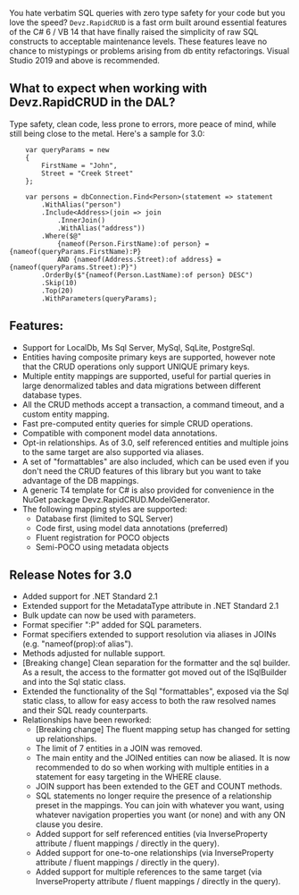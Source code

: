 You hate verbatim SQL queries with zero type safety for your code but you love the speed? ``Devz.RapidCRUD`` is a fast orm built around essential features of the C# 6 / VB 14 that have finally raised the simplicity of raw SQL constructs to acceptable maintenance levels. These features leave no chance to mistypings or problems arising from db entity refactorings.
Visual Studio 2019 and above is recommended. 

## What to expect when working with Devz.RapidCRUD in the DAL? 
Type safety, clean code, less prone to errors, more peace of mind, while still being close to the metal. Here's a sample for 3.0:
```
    var queryParams = new 
    {
        FirstName = "John",
        Street = "Creek Street"
    };

    var persons = dbConnection.Find<Person>(statement => statement
        .WithAlias("person")
        .Include<Address>(join => join
            .InnerJoin()
            .WithAlias("address"))
        .Where($@"
            {nameof(Person.FirstName):of person} = {nameof(queryParams.FirstName):P} 
            AND {nameof(Address.Street):of address} = {nameof(queryParams.Street):P}")  
        .OrderBy($"{nameof(Person.LastName):of person} DESC")  
        .Skip(10)  
        .Top(20)  
        .WithParameters(queryParams);
```

## Features:
- Support for LocalDb, Ms Sql Server, MySql, SqLite, PostgreSql.
- Entities having composite primary keys are supported, however note that the CRUD operations only support UNIQUE primary keys.
- Multiple entity mappings are supported, useful for partial queries in large denormalized tables and data migrations between different database types.
- All the CRUD methods accept a transaction, a command timeout, and a custom entity mapping.
- Fast pre-computed entity queries for simple CRUD operations.
- Compatible with component model data annotations.
- Opt-in relationships. As of 3.0, self referenced entities and multiple joins to the same target are also supported via aliases.
- A set of "formattables" are also included, which can be used even if you don't need the CRUD features of this library but you want to take advantage of the DB mappings.
- A generic T4 template for C# is also provided for convenience in the NuGet package Devz.RapidCRUD.ModelGenerator.
- The following mapping styles are supported:
  - Database first (limited to SQL Server)
  - Code first, using model data annotations (preferred)
  - Fluent registration for POCO objects
  - Semi-POCO using metadata objects

## Release Notes for 3.0
- Added support for .NET Standard 2.1
- Extended support for the MetadataType attribute in .NET Standard 2.1
- Bulk update can now be used with parameters.
- Format specifier ":P" added for SQL parameters.
- Format specifiers extended to support resolution via aliases in JOINs (e.g. "nameof(prop):of alias").
- Methods adjusted for nullable support.
- [Breaking change] Clean separation for the formatter and the sql builder. As a result, the access to the formatter got moved out of the ISqlBuilder and into the Sql static class.
- Extended the functionality of the Sql "formattables", exposed via the Sql static class, to allow for easy access to both the raw resolved names and their SQL ready counterparts.
- Relationships have been reworked:
  - [Breaking change] The fluent mapping setup has changed for setting up relationships.
  - The limit of 7 entities in a JOIN was removed.
  - The main entity and the JOINed entities can now be aliased. It is now recommended to do so when working with multiple entities in a statement for easy targeting in the WHERE clause.
  - JOIN support has been extended to the GET and COUNT methods.
  - SQL statements no longer require the presence of a relationship preset in the mappings. You can join with whatever you want, using whatever navigation properties you want (or none) and with any ON clause you desire.
  - Added support for self referenced entities (via InverseProperty attribute / fluent mappings / directly in the query).
  - Added support for one-to-one relationships (via InverseProperty attribute / fluent mappings / directly in the query).
  - Added support for multiple references to the same target (via InverseProperty attribute / fluent mappings / directly in the query).

